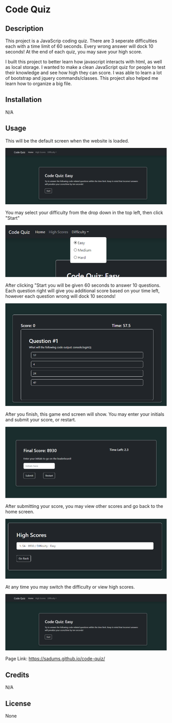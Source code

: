 # Code Quiz

## Description

This project is a JavaScrip coding quiz. There are 3 seperate difficulties each with a time limit of 60 seconds. Every wrong answer will dock 10 seconds! At the end of each quiz, you may save your high score.

I built this project to better learn how javascript interacts with html, as well as local storage. I wanted to make a clean JavaScript quiz for people to test their knowledge and see how high they can score. I was able to learn a lot of bootstrap and jquery commands/classes. This project also helped me learn how to organize a big file.

## Installation

N/A

## Usage

This will be the default screen when the website is loaded.

![home screen](./assets/images/homescreen.png)

You may select your difficulty from the drop down in the top left, then click "Start"

![difficulty selector](./assets/images/difficulty.png)

After clicking "Start you will be given 60 seconds to answer 10 questions. Each question right will give you additional score based on your time left, however each question wrong will dock 10 seconds!

![sample question](./assets/images/question.png)

After you finish, this game end screen will show. You may enter your initials and submit your score, or restart.

![game end](./assets/images/endgame.png)

After submitting your score, you may view other scores and go back to the home screen.

![high score board](./assets/images/highscores.png)

At any time you may switch the difficulty or view high scores.

![home screen](./assets/images/homescreen.png)


Page Link: https://sadums.github.io/code-quiz/ 

## Credits

N/A

## License

None